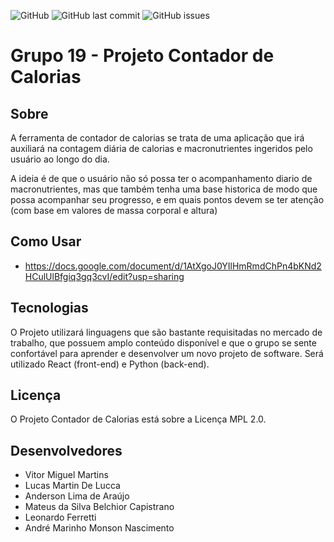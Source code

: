 <img alt="GitHub" src="https://img.shields.io/github/license/ES-UFABC/Contador-de-calorias"> <img alt="GitHub last commit" src="https://img.shields.io/github/last-commit/ES-UFABC/Contador-de-calorias"> <img alt="GitHub issues" src="https://img.shields.io/github/issues/ES-UFABC/Contador-de-calorias">

# Grupo 19 - Projeto Contador de Calorias 

## Sobre
A ferramenta de contador de calorias se trata de uma aplicação que irá auxiliará na contagem diária de calorias e macronutrientes ingeridos pelo usuário ao longo do dia.

A ideia é de que o usuário não só possa ter o acompanhamento diario de macronutrientes, mas que também tenha uma base historica de modo que possa acompanhar seu progresso, e em quais pontos devem se ter atenção (com base em valores de massa corporal e altura)

## Como Usar

* https://docs.google.com/document/d/1AtXgoJ0YIlHmRmdChPn4bKNd2HCulUlBfgiq3gq3cvI/edit?usp=sharing

## Tecnologias

O Projeto utilizará linguagens que são bastante requisitadas no mercado de trabalho, que possuem amplo conteúdo disponível e que o grupo se sente confortável para aprender e desenvolver um novo projeto de software. Será utilizado React (front-end) e Python (back-end).


## Licença

O Projeto Contador de Calorias está sobre a Licença MPL 2.0.

## Desenvolvedores

- Vitor Miguel Martins
- Lucas Martin De Lucca 
- Anderson Lima de Araújo 
- Mateus da Silva Belchior Capistrano
- Leonardo Ferretti
- André Marinho Monson Nascimento 

